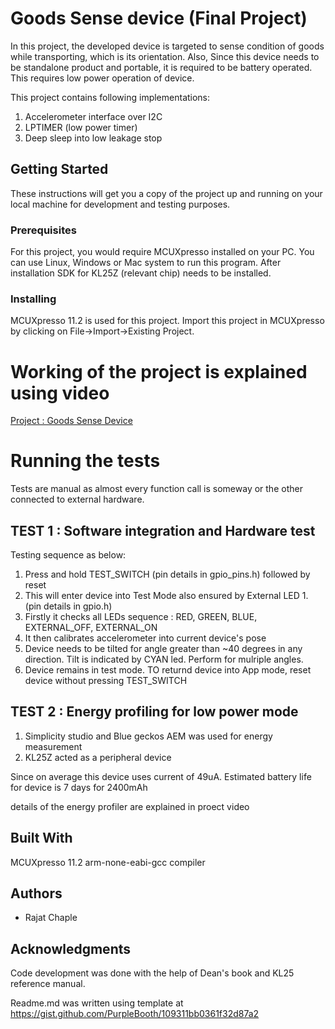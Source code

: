 # Goods Sense device (Final Project)

In this project, the developed device is targeted to sense condition of goods while transporting, which is its orientation. Also, Since this device needs to be standalone product and portable, it is required to be battery operated. This requires low power operation of device.

This project contains following implementations:

1. Accelerometer interface over I2C
2. LPTIMER (low power timer)
3. Deep sleep into low leakage stop
   


## Getting Started
These instructions will get you a copy of the project up and running on your local machine for development and testing purposes.

### Prerequisites
For this project, you would require MCUXpresso installed on your PC. You can use Linux, Windows or Mac system to run this program. After installation SDK for KL25Z (relevant chip) needs to be installed.

### Installing
MCUXpresso 11.2 is used for this project. Import this project in MCUXpresso by clicking on File->Import->Existing Project.

# Working of the project is explained using video 
[Project : Goods Sense Device](https://drive.google.com/drive/u/1/folders/1d4eFzu7haaYxXG7Dq25bmqxyeXCQLaHN)

# Running the tests
Tests are manual as almost every function call is someway or the other connected to external hardware.
## TEST 1 : Software integration and Hardware test
Testing sequence as below:
1) Press and hold TEST_SWITCH (pin details in gpio_pins.h) followed by reset
2) This will enter device into Test Mode also ensured by External LED 1. (pin details in gpio.h)
3) Firstly it checks all LEDs
   sequence : RED, GREEN, BLUE, EXTERNAL_OFF, EXTERNAL_ON
4) It then calibrates accelerometer into current device's pose
5) Device needs to be tilted for angle greater than ~40 degrees in any direction. Tilt is indicated by CYAN led. Perform for mulriple angles.
6) Device remains in test mode. TO returnd device into App mode, reset device without pressing TEST_SWITCH

## TEST 2 : Energy profiling for low power mode
1) Simplicity studio and Blue geckos AEM was used for energy measurement
2) KL25Z acted as a peripheral device

Since on average this device uses current of 49uA. Estimated battery life for device is 7 days for 2400mAh

details of the energy profiler are explained in proect video




## Built With
MCUXpresso 11.2
arm-none-eabi-gcc compiler

## Authors
* Rajat Chaple

## Acknowledgments
Code development was done with the help of Dean's book and KL25 reference manual.

Readme.md was written using template at
https://gist.github.com/PurpleBooth/109311bb0361f32d87a2



